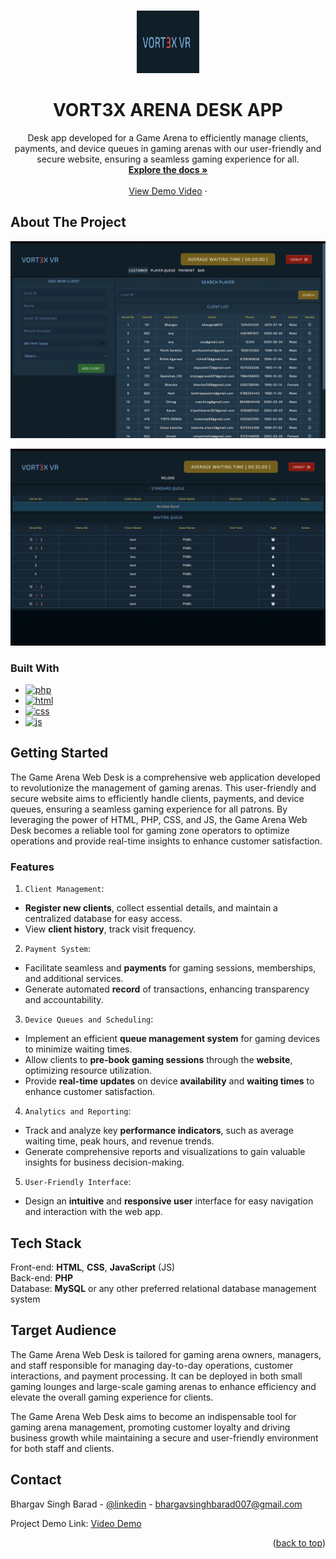 <!-- Improved compatibility of back to top link: See: https://github.com/othneildrew/Best-README-Template/pull/73 -->
<a name="readme-top"></a>

<!--

[![Contributors][contributors-shield]][contributors-url]
[![Forks][forks-shield]][forks-url]
[![Stargazers][stars-shield]][stars-url]
[![Issues][issues-shield]][issues-url]
[![MIT License][license-shield]][license-url]
[![LinkedIn][linkedin-shield]][linkedin-url]

-->


<!-- PROJECT LOGO -->
<br/>
<div align="center">

  <a href="https://github.com/OraclYT/vort3x-demo">
    <img src="images/logo.png" alt="Logo" width="100" height="100">
  </a> 


<h1 align="center">VORT3X ARENA DESK APP</h1>

  <p align="center">
     Desk app developed for a Game Arena to efficiently manage clients, payments, and device queues in gaming arenas with our user-friendly and secure website, ensuring a seamless gaming experience for all.
    <br/>
    <a href="https://github.com/OracleYT/vort3x-demo"><strong>Explore the docs »</strong></a>
    <br />
    <br />
    <a href="">View Demo Video</a>
    ·
     <!--
    <a href="https://github.com/github_username/repo_name/issues">Report Bug</a>
    ·
    <a href="https://github.com/github_username/repo_name/issues">Request Feature</a>
     -->
  </p>
</div>


<!-- ABOUT THE PROJECT -->
## About The Project

[![Mark-3 Screen Shot][product-screenshot]](https://youtu.be/zjhYZU-olpo)

[![Mark-3 Screen Shot 2][product-screenshot-2]](https://youtu.be/zjhYZU-olpo)

### Built With

* [![php][php.js]][Next-url]
* [![html][html.js]][Next-url]
* [![css][css.js]][Next-url]
* [![js][js.js]][Next-url]
<!--
* [![React][React.js]][React-url]
* [![Vue][Vue.js]][Vue-url]
* [![Angular][Angular.io]][Angular-url]
* [![Svelte][Svelte.dev]][Svelte-url]
* [![Laravel][Laravel.com]][Laravel-url]
* [![Bootstrap][Bootstrap.com]][Bootstrap-url]
* [![JQuery][JQuery.com]][JQuery-url]
-->



<!-- GETTING STARTED -->
## Getting Started

The Game Arena Web Desk is a comprehensive web application developed to revolutionize the management of gaming arenas. This user-friendly and secure website aims to efficiently handle clients, payments, and device queues, ensuring a seamless gaming experience for all patrons. By leveraging the power of HTML, PHP, CSS, and JS, the Game Arena Web Desk becomes a reliable tool for gaming zone operators to optimize operations and provide real-time insights to enhance customer satisfaction.

### Features
1. `Client Management`:
   
- **Register new clients**, collect essential details, and maintain a centralized database for easy access.
- View **client history**, track visit frequency.
  
2. `Payment System`:

- Facilitate seamless and **payments** for gaming sessions, memberships, and additional services.
- Generate automated **record** of transactions, enhancing transparency and accountability.

3. `Device Queues and Scheduling`:

- Implement an efficient **queue management system** for gaming devices to minimize waiting times.
- Allow clients to **pre-book gaming sessions** through the **website**, optimizing resource utilization.
- Provide **real-time updates** on device **availability** and **waiting times** to enhance customer satisfaction.

4. `Analytics and Reporting`:

- Track and analyze key **performance indicators**, such as average waiting time, peak hours, and revenue trends.
- Generate comprehensive reports and visualizations to gain valuable insights for business decision-making.

5. `User-Friendly Interface`:

- Design an **intuitive** and **responsive user** interface for easy navigation and interaction with the web app.
   
<!--
### Installation

1. Get a free API Key at [https://example.com](https://example.com)
2. Clone the repo
   ```sh
   git clone https://github.com/github_username/repo_name.git
   ```
3. Install NPM packages
   ```sh
   npm install
   ```
4. Enter your API in `config.js`
   ```js
   const API_KEY = 'ENTER YOUR API';
   ```
-->


## Tech Stack

Front-end: **HTML**, **CSS**, **JavaScript** (JS) <br>
Back-end: **PHP** <br>
Database: **MySQL** or any other preferred relational database management system <br>


<!-- Target audience -->
## Target Audience

The Game Arena Web Desk is tailored for gaming arena owners, managers, and staff responsible for managing day-to-day operations, customer interactions, and payment processing. It can be deployed in both small gaming lounges and large-scale gaming arenas to enhance efficiency and elevate the overall gaming experience for clients.

The Game Arena Web Desk aims to become an indispensable tool for gaming arena management, promoting customer loyalty and driving business growth while maintaining a secure and user-friendly environment for both staff and clients.

<!-- CONTACT -->
## Contact

Bhargav Singh Barad - [@linkedin](https://www.linkedin.com/in/bhargav-singh-barad/) - bhargavsinghbarad007@gmail.com

Project Demo Link: [Video Demo](https://youtube.com/playlist?list=PLpSi8Gwi0z9nyUyJVV74FNBRccZhwmUbg)



<p align="right">(<a href="#readme-top">back to top</a>)</p>



<!-- MARKDOWN LINKS & IMAGES -->
<!-- https://www.markdownguide.org/basic-syntax/#reference-style-links -->
[contributors-shield]: https://img.shields.io/github/contributors/github_username/repo_name.svg?style=for-the-badge
[contributors-url]: https://github.com/github_username/repo_name/graphs/contributors
[forks-shield]: https://img.shields.io/github/forks/github_username/repo_name.svg?style=for-the-badge
[forks-url]: https://github.com/github_username/repo_name/network/members
[stars-shield]: https://img.shields.io/github/stars/github_username/repo_name.svg?style=for-the-badge
[stars-url]: https://github.com/github_username/repo_name/stargazers
[issues-shield]: https://img.shields.io/github/issues/github_username/repo_name.svg?style=for-the-badge
[issues-url]: https://github.com/github_username/repo_name/issues
[license-shield]: https://img.shields.io/github/license/github_username/repo_name.svg?style=for-the-badge
[license-url]: https://github.com/github_username/repo_name/blob/master/LICENSE.txt
[linkedin-shield]: https://img.shields.io/badge/-LinkedIn-black.svg?style=for-the-badge&logo=linkedin&colorB=555
[linkedin-url]: https://linkedin.com/in/linkedin_username
[product-screenshot]: images/ss1.png
[product-screenshot-2]: images/ss2.png
[php.js]: https://img.shields.io/badge/php-000000?style=for-the-badge&logo=php&logoColor=white
[Next-url]: https://nextjs.org/
[html.js]: https://img.shields.io/badge/html-20232A?style=for-the-badge&logo=html&logoColor=61DAFB
[css.js]: https://img.shields.io/badge/css-DD0031?style=for-the-badge&logo=css&logoColor=white
[React-url]: https://reactjs.org/
[Vue.js]: https://img.shields.io/badge/Vue.js-35495E?style=for-the-badge&logo=vuedotjs&logoColor=4FC08D
[js.js]: https://img.shields.io/badge/JavaScript-000000?style=for-the-badge&logo=javascript&logoColor=4FC08D
[Vue-url]: https://vuejs.org/
[Angular.io]: https://img.shields.io/badge/Angular-DD0031?style=for-the-badge&logo=angular&logoColor=white
[Angular-url]: https://angular.io/
[Svelte.dev]: https://img.shields.io/badge/Svelte-4A4A55?style=for-the-badge&logo=svelte&logoColor=FF3E00
[Svelte-url]: https://svelte.dev/
[Laravel.com]: https://img.shields.io/badge/Laravel-FF2D20?style=for-the-badge&logo=laravel&logoColor=white
[Laravel-url]: https://laravel.com
[Bootstrap.com]: https://img.shields.io/badge/Bootstrap-563D7C?style=for-the-badge&logo=bootstrap&logoColor=white
[Bootstrap-url]: https://getbootstrap.com
[JQuery.com]: https://img.shields.io/badge/jQuery-0769AD?style=for-the-badge&logo=jquery&logoColor=white
[JQuery-url]: https://jquery.com 
